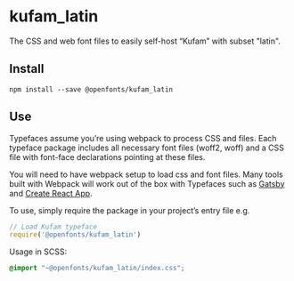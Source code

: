 
# kufam_latin

The CSS and web font files to easily self-host “Kufam” with subset "latin".

## Install

`npm install --save @openfonts/kufam_latin`

## Use

Typefaces assume you’re using webpack to process CSS and files. Each typeface
package includes all necessary font files (woff2, woff) and a CSS file with
font-face declarations pointing at these files.

You will need to have webpack setup to load css and font files. Many tools built
with Webpack will work out of the box with Typefaces such as [Gatsby](https://github.com/gatsbyjs/gatsby)
and [Create React App](https://github.com/facebookincubator/create-react-app).

To use, simply require the package in your project’s entry file e.g.

```javascript
// Load Kufam typeface
require('@openfonts/kufam_latin')
```

Usage in SCSS:
```scss
@import "~@openfonts/kufam_latin/index.css";
```

